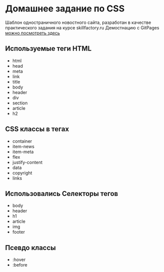 # Домашнее задание по CSS
Шаблон одностраничного новостного сайта, разработан в качестве практического задания на курсе skillfactory.ru
Демостнацию c GitPages [можно посмотреть здесь](https://rwolfin.github.io/HW-03.1/) 

## Используемые теги HTML
- html
- head
- meta
- link
- title
- body
- header
- div
- section
- article
- h2

## CSS классы в тегах
- container
- item-news
- item-meta
- flex
- justify-content
- data
- copyright
- links

## Использовались Селекторы тегов
- body
- header 
- h1
- article
- img
- footer


## Псевдо классы 
- :hover
- :before

